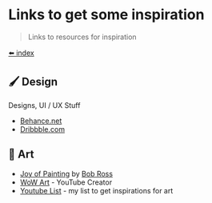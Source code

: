 # Links to get some inspiration

> Links to resources for inspiration

[⬅️ index](/extra/index)

## 🖌️ Design

Designs, UI / UX Stuff

* [Behance.net](https://www.behance.net/)
* [Dribbble.com](https://dribbble.com/)

## 🎨 Art

* [Joy of Painting](https://www.youtube.com/c/BobRossIncVideos/playlists?view=50&sort=dd&shelf_id=3) by [Bob Ross](https://en.wikipedia.org/wiki/Bob_Ross)
* [WoW Art](https://www.youtube.com/channel/UCdZutxI1UnH9N3Fh_TeQ4Kw/videos) - YouTube Creator
* [Youtube List](/extra/youtube?id=%f0%9f%8e%a8-art) - my list to get inspirations for art

<!-- ## 🗄️ Other -->